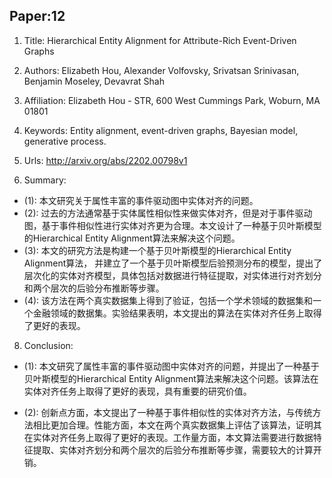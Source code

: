 ## Paper:12




1. Title: Hierarchical Entity Alignment for Attribute-Rich Event-Driven Graphs

2. Authors: Elizabeth Hou, Alexander Volfovsky, Srivatsan Srinivasan, Benjamin Moseley, Devavrat Shah

3. Affiliation: Elizabeth Hou - STR, 600 West Cummings Park, Woburn, MA 01801

4. Keywords: Entity alignment, event-driven graphs, Bayesian model, generative process.

5. Urls: http://arxiv.org/abs/2202.00798v1

6. Summary:
- (1): 本文研究关于属性丰富的事件驱动图中实体对齐的问题。
- (2): 过去的方法通常基于实体属性相似性来做实体对齐，但是对于事件驱动图，基于事件相似性进行实体对齐更为合理。本文设计了一种基于贝叶斯模型的Hierarchical Entity Alignment算法来解决这个问题。
- (3): 本文的研究方法是构建一个基于贝叶斯模型的Hierarchical Entity Alignment算法， 并建立了一个基于贝叶斯模型后验预测分布的模型，提出了层次化的实体对齐模型，具体包括对数据进行特征提取，对实体进行对齐划分和两个层次的后验分布推断等步骤。
- (4): 该方法在两个真实数据集上得到了验证，包括一个学术领域的数据集和一个金融领域的数据集。实验结果表明，本文提出的算法在实体对齐任务上取得了更好的表现。





8. Conclusion: 

- (1): 本文研究了属性丰富的事件驱动图中实体对齐的问题，并提出了一种基于贝叶斯模型的Hierarchical Entity Alignment算法来解决这个问题。该算法在实体对齐任务上取得了更好的表现，具有重要的研究价值。
                     
- (2): 创新点方面，本文提出了一种基于事件相似性的实体对齐方法，与传统方法相比更加合理。性能方面，本文在两个真实数据集上评估了该算法，证明其在实体对齐任务上取得了更好的表现。工作量方面，本文算法需要进行数据特征提取、实体对齐划分和两个层次的后验分布推断等步骤，需要较大的计算开销。




